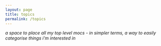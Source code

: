 ```yaml
---
layout: page
title: topics
permalink: /topics
---
```

*a space to place all my top level mocs - in simpler terms, a way to easily categorise things i'm interested in*